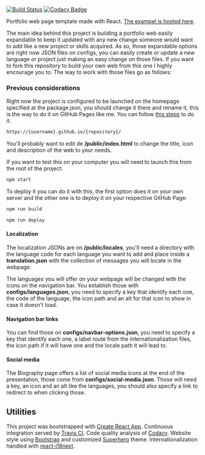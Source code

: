 [![Build Status](https://travis-ci.org/kriogenia/sotoestevezdotric.svg?branch=master)](https://travis-ci.org/kriogenia/sotoestevezdotric)
[![Codacy Badge](https://api.codacy.com/project/badge/Grade/458e6605276d4536ac2a6935916a1233)](https://www.codacy.com/manual/kriogenia/sotoestevezdotric?utm_source=github.com&amp;utm_medium=referral&amp;utm_content=kriogenia/sotoestevezdotric&amp;utm_campaign=Badge_Grade)

Portfolio web page template made with React. [The exampel is hosted here](https://kriogenia.github.io/myreactportfolio/).

The main idea behind this project is building a portfolio web easily expandable to keep it updated with any new change someone would want to add like a new project or skills acquired. As so, those expandable options are right now JSON files on configs, you can easily create or update a new language or project just making an easy change on those files. If you want to fork this repository to build your own web from this one I highly encourage you to. The way to work with those files go as follows:

### Previous considerations

Right now the project is configured to be launched on the homepage specified at the package.json, you should change it there and rename it, this is the way to do it on GitHub Pages like me. You can follow [this steps](https://dev.to/yuribenjamin/how-to-deploy-react-app-in-github-pages-2a1f) to do it. 

```bash
https://{username}.github.io/{repository}/
```

You'll probably want to edit de **/public/index.html** to change the title, icon and description of the web to your needs.

If you want to test this on your computer you will need to launch this from the root of the project:

```bash
npm start
```

To deploy it you can do it with this, the first option does it on your own server and the other one is to deploy it on your respective GitHub Page:

```bash
npm run build
```

```bash
npm run deploy
```

#### Localization

The localization JSONs are on **/public/locales**, you'll need a directory with the language code for each language you want to add and place inside a **translation.json** with the collection of messages you will locate in the webpage.

The languages you will offer on your webpage will be changed with the icons on the navigation bar. You establish those with **configs/languages.json**, you need to specify a key that identify each one, the code of the language, the icon path and an alt for that icon to show in case it doesn't load.

#### Navigation bar links

You can find those on **configs/navbar-options.json**, you need to specify a key that identify each one, a label route from the internationalization files, the icon path if it will have one and the locale path it will lead to.

#### Social media

The Biography page offers a list of social media icons at the end of the presentation, those come from **configs/social-media.json**. Those will need a key, an icon and an alt like the languages, you should also specify a link to redirect to when clicking those.

## Utilities

This project was bootstrapped with [Create React App](https://github.com/facebook/create-react-app). Continuous integration served by [Travis CI](https://travis-ci.org/). Code quality analysis of [Codacy](https://codacy.com/). Website style using [Bootstrap](https://react-bootstrap.github.io/) and customized [Superhero](https://bootswatch.com/superhero/) theme. Internationalization handled with [react-i18next](https://react.i18next.com/).